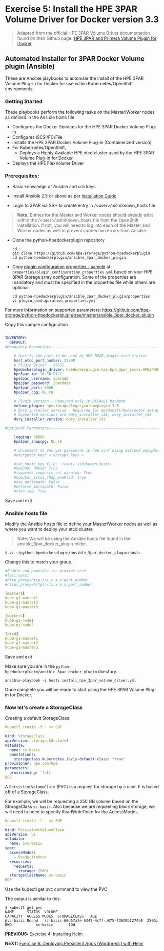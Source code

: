 # Exercise 5: Install the HPE 3PAR Volume Driver for Docker version 3.3

>Adapted from the official HPE 3PAR Volume Driver documentation found on their Github page: [HPE 3PAR and Primera Volume Plugin for Docker](https://github.com/hpe-storage/python-hpedockerplugin/tree/master/ansible_3par_docker_plugin)

## Automated Installer for 3PAR Docker Volume plugin (Ansible)
These are Ansible playbooks to automate the install of the HPE 3PAR Volume Plug-in for Docker for use within Kubernetes/OpenShift environments.

### Getting Started
These playbooks perform the following tasks on the Master/Worker nodes as defined in the Ansible hosts file.

* Configures the Docker Services for the HPE 3PAR Docker Volume Plug-in
* Configures iSCSI/FC/File
* Installs the HPE 3PAR Docker Volume Plug-in (Containerized version)
* For Kubernetes/OpenShift,
  * Deploys a Highly Available HPE etcd cluster used by the HPE 3PAR Volume Plug-in for Docker
* Deploys the HPE FlexVolume Driver

### Prerequisites:
  - Basic knowledge of Ansible and ssh keys
  - Install Ansible 2.5 or above as per [Installation Guide](https://docs.ansible.com/ansible/latest/installation_guide/intro_installation.html)

  - Login to 3PAR via SSH to create entry in /\<user>\/.ssh/known_hosts file
  > **Note:** Entries for the Master and Worker nodes should already exist within the /\<user>\/.ssh/known_hosts file from the OpenShift installation. If not, you will need to log into each of the Master and Worker nodes as well to prevent connection errors from Ansible.

  - Clone the python-hpedockerplugin repository
    ```
    cd ~
    git clone https://github.com/hpe-storage/python-hpedockerplugin
    cd python-hpedockerplugin/ansible_3par_docker_plugin
    ```


  - Copy [plugin configuration properties - sample](/ansible_3par_docker_plugin/properties/plugin_configuration_properties_sample.yml) at `properties/plugin_configuration_properties.yml` based on your HPE 3PAR Storage array configuration. Some of the properties are mandatory and must be specified in the properties file while others are optional.
      ```
      cd python-hpedockerplugin/ansible_3par_docker_plugin/properties
      vi plugin_configuration_properties.yml
      ```
For more information on supported parameters:
https://github.com/hpe-storage/python-hpedockerplugin/tree/master/ansible_3par_docker_plugin

Copy this sample configuration
```yaml

INVENTORY:
  DEFAULT:
#Mandatory Parameters-----------------------------------------------------------------------------------

    # Specify the port to be used by HPE 3PAR plugin etcd cluster
    host_etcd_port_number: 23790
    # Plugin Driver - iSCSI
    hpedockerplugin_driver: hpedockerplugin.hpe.hpe_3par_iscsi.HPE3PARISCSIDriver
    hpe3par_ip: 10.90.97.1
    hpe3par_username: 3paradm
    hpe3par_password: 3pardata
    hpe3par_port: 8080
    hpe3par_cpg: NL_r6

    # Plugin version - Required only in DEFAULT backend
    volume_plugin: hpestorage/legacyvolumeplugin:3.3
    # Dory installer version - Required for Openshift/Kubernetes setup
    # Supported versions are dory_installer_v31, dory_installer_v32
    dory_installer_version: dory_installer_v32

#Optional Parameters------------------------------------------------------------------------------------

    logging: DEBUG
    hpe3par_snapcpg: NL_r6    

    # Uncomment to encrypt passwords in hpe.conf using defined passphrase
    #encryptor_key: < encrypt_key1 >

    #ssh_hosts_key_file: '/root/.ssh/known_hosts'
    #hpe3par_debug: True
    #suppress_requests_ssl_warning: True
    #hpe3par_iscsi_chap_enabled: True
    #use_multipath: False
    #enforce_multipath: False
    #vlan_tag: True
```

Save and exit

### Ansible hosts file
Modify the Ansible hosts file to define your Master/Worker nodes as well as where you want to deploy your etcd cluster.

>Note: We will be using the Ansible hosts file found in the ansible_3par_docker_plugin folder.

```
$ vi ~/python-hpedockerplugin/ansible_3par_docker_plugin/hosts
```

Change this to match your group.

```yaml
#Enable and populate the proxies here
#[all:vars]
#http_proxy=http://x.x.x.x:port_number
#https_proxy=https://x.x.x.x:port_number

[masters]
kube-g1-master1
kube-g1-master2
kube-g1-master3

[workers]
kube-g1-node1
kube-g1-node2

[etcd]
kube-g1-master1
kube-g1-master2
kube-g1-master3
```

Save and exit

Make sure you are in the `python-hpedockerplugin/ansible_3par_docker_plugin` directory.

```
ansible-playbook -i hosts install_hpe_3par_volume_driver.yml
```

Once complete you will be ready to start using the HPE 3PAR Volume Plug-in for Docker.

### Now let's create a StorageClass

Creating a default StorageClass

```yaml
kubectl create -f - << EOF
---
kind: StorageClass
apiVersion: storage.k8s.io/v1
metadata:
  name: sc-basic
  annotations:
    storageclass.kubernetes.io/is-default-class: "true"
provisioner: hpe.com/hpe
parameters:
  provisioning: 'full'
EOF
```

A `PersistentVolumeClaim` (PVC) is a request for storage by a user. It is based off of a StorageClass.

For example, we will be requesting a 250 GB volume based on the StorageClass `sc-basic`. Also because we are requesting block storage, we will need to need to specify ReadWriteOnce for the AccessModes.

```yaml
kubectl create -f - << EOF
---
kind: PersistentVolumeClaim
apiVersion: v1
metadata:
  name: pvc-basic
spec:
  accessModes:
    - ReadWriteOnce
  resources:
    requests:
      storage: 250Gi
  storageClassName: sc-basic
EOF

```

Use the kubectl get pvc command to view the PVC

The output is similar to this:
```
$ kubectl get pvc
NAME      STATUS  VOLUME                                         CAPACITY  ACCESS MODES  STORAGECLASS   AGE
pvc-basic Bound   sc-basic-66d57a3e-6345-4c7f-a875-f3620b1274a0  250Gi     RWO           sc-basic       19d
```


**PREVIOUS:** [Exercise 4: Installing Helm](install_helm.md)

**NEXT:** [Exercise 6: Deploying Persistent Apps (Wordpress) with Helm](deploy_app_helm.md)
